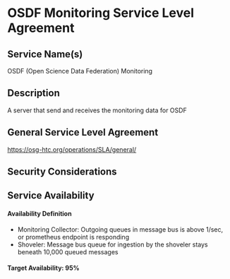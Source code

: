 OSDF Monitoring Service Level Agreement
================================

Service Name(s)
---------------

OSDF (Open Science Data Federation) Monitoring

Description
-----------

A server that send and receives the monitoring data for OSDF


General Service Level Agreement
-------------------------------

<https://osg-htc.org/operations/SLA/general/>

Security Considerations
-----------------------

Service Availability
--------------------

#### Availability Definition

 - Monitoring Collector: Outgoing queues in message bus is above 1/sec, or prometheus endpoint is responding
 - Shoveler: Message bus queue for ingestion by the shoveler stays beneath 10,000 queued messages

#### Target Availability: 95%
